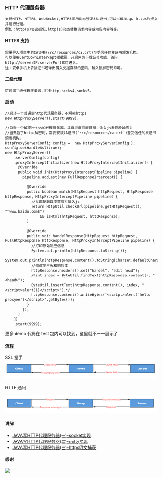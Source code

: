 ### HTTP 代理服务器

    支持HTTP、HTTPS、WebSocket,HTTPS采用动态签发SSL证书,可以拦截http、https的报文并进行处理。
    例如：http(s)协议抓包,http(s)动态替换请求内容或响应内容等等。

#### HTTPS 支持

    需要导入项目中的CA证书(src/resources/ca.crt)至受信任的根证书颁发机构。
    可以使用CertDownIntercept拦截器，开启网页下载证书功能，访问http://serverIP:serverPort即可进入。
    注：安卓手机上安装证书若弹出键入凭据存储的密码，输入锁屏密码即可。

#### 二级代理

    可设置二级代理服务器,支持http,socks4,socks5。

#### 启动

```
//启动一个普通的http代理服务器，不解密https
new HttpProxyServer().start(9999);
```

```
//启动一个解密https的代理服务器，并且拦截百度首页，注入js和修改响应头
//当开启了https解密时，需要安装CA证书(`src/resources/ca.crt`)至受信任的根证书颁发机构。
HttpProxyServerConfig config =  new HttpProxyServerConfig();
config.setHandleSsl(true);
new HttpProxyServer()
    .serverConfig(config)
    .proxyInterceptInitializer(new HttpProxyInterceptInitializer() {
      @Override
      public void init(HttpProxyInterceptPipeline pipeline) {
        pipeline.addLast(new FullResponseIntercept() {

          @Override
          public boolean match(HttpRequest httpRequest, HttpResponse httpResponse, HttpProxyInterceptPipeline pipeline) {
            //在匹配到百度首页时插入js
            return HttpUtil.checkUrl(pipeline.getHttpRequest(), "^www.baidu.com$")
                && isHtml(httpRequest, httpResponse);
          }

          @Override
          public void handelResponse(HttpRequest httpRequest, FullHttpResponse httpResponse, HttpProxyInterceptPipeline pipeline) {
            //打印原始响应信息
            System.out.println(httpResponse.toString());
            System.out.println(httpResponse.content().toString(Charset.defaultCharset()));
            //修改响应头和响应体
            httpResponse.headers().set("handel", "edit head");
            /*int index = ByteUtil.findText(httpResponse.content(), "<head>");
            ByteUtil.insertText(httpResponse.content(), index, "<script>alert(1)</script>");*/
            httpResponse.content().writeBytes("<script>alert('hello proxyee')</script>".getBytes());
          }
        });
      }
    })
    .start(9999);
```

更多 demo 代码在 test 包内可以找到，这里就不一一展示了

#### 流程

SSL 握手
![SSL握手](https://raw.githubusercontent.com/monkeyWie/pic-bed/master/proxyee/20190918134332.png)

HTTP 通讯

![HTTP通讯](https://raw.githubusercontent.com/monkeyWie/pic-bed/master/proxyee/20190918134232.png)

#### 讲解
- [JAVA写HTTP代理服务器(一)-socket实现](https://segmentfault.com/a/1190000011810997)
- [JAVA写HTTP代理服务器(二)-netty实现](https://segmentfault.com/a/1190000011811082)
- [JAVA写HTTP代理服务器(三)-https明文捕获](https://segmentfault.com/a/1190000011811150)

#### 感谢
![](https://www.jetbrains.com/?from=proxyee)
